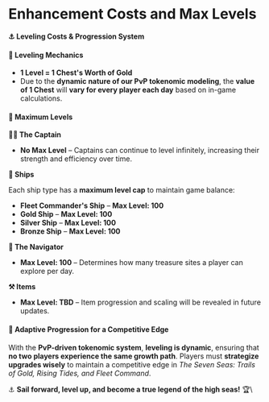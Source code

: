 # Enhancement Costs and Max Levels

**⚓ Leveling Costs & Progression System**

#### **🔹 Leveling Mechanics**

* **1 Level = 1 Chest's Worth of Gold**
* Due to the **dynamic nature of our PvP tokenomic modeling**, the **value of 1 Chest** will **vary for every player each day** based on in-game calculations.

#### **🔹 Maximum Levels**

**🏴‍☠️ The Captain**

* **No Max Level** – Captains can continue to level infinitely, increasing their strength and efficiency over time.

**🚢 Ships**

Each ship type has a **maximum level cap** to maintain game balance:

* **Fleet Commander's Ship** – **Max Level: 100**
* **Gold Ship** – **Max Level: 100**
* **Silver Ship** – **Max Level: 100**
* **Bronze Ship** – **Max Level: 100**

**🧭 The Navigator**

* **Max Level: 100** – Determines how many treasure sites a player can explore per day.

**⚒️ Items**

* **Max Level: TBD** – Item progression and scaling will be revealed in future updates.

#### **🌊 Adaptive Progression for a Competitive Edge**

With the **PvP-driven tokenomic system**, **leveling is dynamic**, ensuring that **no two players experience the same growth path**. Players must **strategize upgrades wisely** to maintain a competitive edge in _The Seven Seas: Trails of Gold, Rising Tides, and Fleet Command_.

⚓ **Sail forward, level up, and become a true legend of the high seas!** 🏆\
